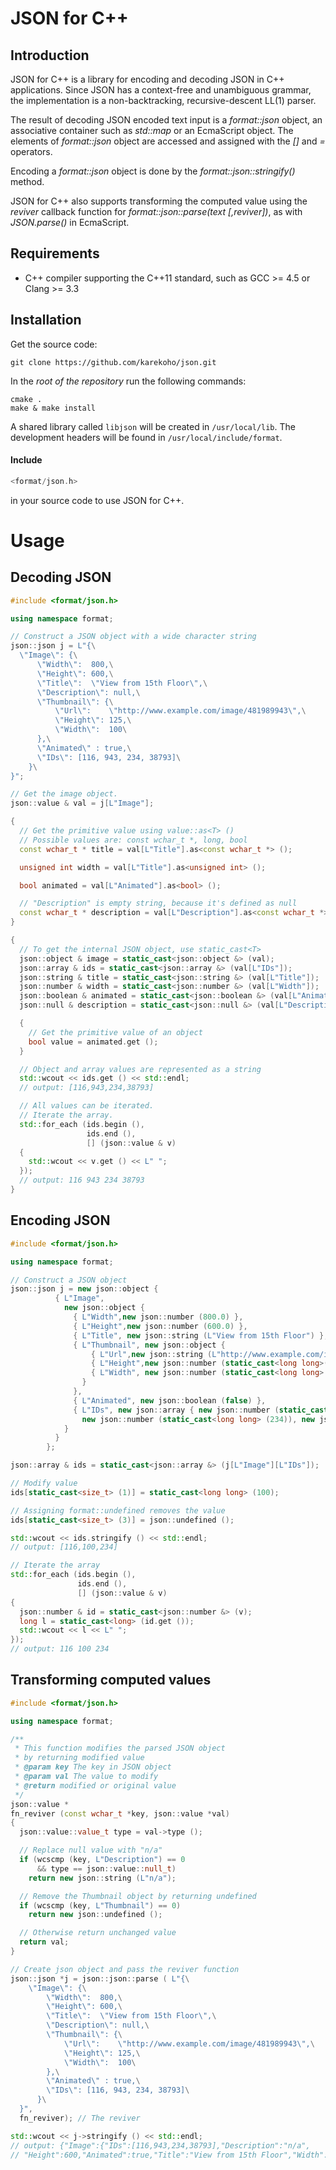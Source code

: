 # JSON for C++
## Introduction
JSON for C++ is a library for encoding and decoding JSON in C++ applications.
Since JSON has a context-free and unambiguous grammar, the implementation is a non-backtracking, recursive-descent LL(1) parser.

The result of decoding JSON encoded text input is a *format::json* object, an associative container such as *std::map* or an EcmaScript object.
The elements of *format::json* object are accessed and assigned with the *[]* and *=* operators.

Encoding a *format::json* object is done by the *format::json::stringify()* method.

JSON for C++ also supports transforming the computed value using the *reviver* callback function 
for *format::json::parse(text [,reviver])*, as with *JSON.parse()* in EcmaScript.
## Requirements
- C++ compiler supporting the C++11 standard, such as GCC >= 4.5 or Clang >= 3.3
## Installation
Get the source code:
```
git clone https://github.com/karekoho/json.git
```
In the _root of the repository_ run the following commands:
```
cmake . 
make & make install
```
A shared library called `libjson` will be created in `/usr/local/lib`. The development headers will be found in `/usr/local/include/format`.
#### Include 
```c++
<format/json.h> 
```
in your source code to use JSON for C++.
# Usage
## Decoding JSON
```c++
#include <format/json.h>

using namespace format;

// Construct a JSON object with a wide character string
json::json j = L"{\
  \"Image\": {\
      \"Width\":  800,\
      \"Height\": 600,\
      \"Title\":  \"View from 15th Floor\",\
      \"Description\": null,\
      \"Thumbnail\": {\
          \"Url\":    \"http://www.example.com/image/481989943\",\
          \"Height\": 125,\
          \"Width\":  100\
      },\
      \"Animated\" : true,\
      \"IDs\": [116, 943, 234, 38793]\
    }\
}";

// Get the image object.
json::value & val = j[L"Image"];

{
  // Get the primitive value using value::as<T> ()
  // Possible values are: const wchar_t *, long, bool
  const wchar_t * title = val[L"Title"].as<const wchar_t *> ();

  unsigned int width = val[L"Title"].as<unsigned int> ();

  bool animated = val[L"Animated"].as<bool> ();

  // "Description" is empty string, because it's defined as null
  const wchar_t * description = val[L"Description"].as<const wchar_t *> ();
}

{
  // To get the internal JSON object, use static_cast<T>
  json::object & image = static_cast<json::object &> (val);
  json::array & ids = static_cast<json::array &> (val[L"IDs"]);
  json::string & title = static_cast<json::string &> (val[L"Title"]);
  json::number & width = static_cast<json::number &> (val[L"Width"]);
  json::boolean & animated = static_cast<json::boolean &> (val[L"Animated"]);
  json::null & description = static_cast<json::null &> (val[L"Description"]);

  {
    // Get the primitive value of an object
    bool value = animated.get ();
  }

  // Object and array values are represented as a string
  std::wcout << ids.get () << std::endl;
  // output: [116,943,234,38793]

  // All values can be iterated.
  // Iterate the array.
  std::for_each (ids.begin (),
                 ids.end (),
                 [] (json::value & v)
  {
    std::wcout << v.get () << L" ";
  });
  // output: 116 943 234 38793
}
```
## Encoding JSON
```c++
#include <format/json.h>

using namespace format;

// Construct a JSON object
json::json j = new json::object {
          { L"Image",
            new json::object {
              { L"Width",new json::number (800.0) },
              { L"Height",new json::number (600.0) },
              { L"Title", new json::string (L"View from 15th Floor") },
              { L"Thumbnail", new json::object {
                  { L"Url",new json::string (L"http://www.example.com/image/481989943") },
                  { L"Height",new json::number (static_cast<long long>(125) ) },
                  { L"Width", new json::number (static_cast<long long> (100)) },
                }
              },
              { L"Animated", new json::boolean (false) },
              { L"IDs", new json::array { new json::number (static_cast<long long> (116)), new json::number (static_cast<long long> (943)),
                new json::number (static_cast<long long> (234)), new json::number (static_cast<long long> (38793)) } }
            }
          }
        };

json::array & ids = static_cast<json::array &> (j[L"Image"][L"IDs"]);

// Modify value
ids[static_cast<size_t> (1)] = static_cast<long long> (100);

// Assigning format::undefined removes the value
ids[static_cast<size_t> (3)] = json::undefined ();

std::wcout << ids.stringify () << std::endl;
// output: [116,100,234]

// Iterate the array
std::for_each (ids.begin (),
               ids.end (),
               [] (json::value & v)
{
  json::number & id = static_cast<json::number &> (v);
  long l = static_cast<long> (id.get ());
  std::wcout << l << L" ";
});
// output: 116 100 234
```
## Transforming computed values
```c++
#include <format/json.h>

using namespace format;

/**
 * This function modifies the parsed JSON object
 * by returning modified value
 * @param key The key in JSON object
 * @param val The value to modify
 * @return modified or original value
 */
json::value *
fn_reviver (const wchar_t *key, json::value *val)
{
  json::value::value_t type = val->type ();

  // Replace null value with "n/a"
  if (wcscmp (key, L"Description") == 0
      && type == json::value::null_t)
    return new json::string (L"n/a");

  // Remove the Thumbnail object by returning undefined
  if (wcscmp (key, L"Thumbnail") == 0)
    return new json::undefined ();

  // Otherwise return unchanged value
  return val;
}

// Create json object and pass the reviver function
json::json *j = json::json::parse ( L"{\
    \"Image\": {\
        \"Width\":  800,\
        \"Height\": 600,\
        \"Title\":  \"View from 15th Floor\",\
        \"Description\": null,\
        \"Thumbnail\": {\
            \"Url\":    \"http://www.example.com/image/481989943\",\
            \"Height\": 125,\
            \"Width\":  100\
        },\
        \"Animated\" : true,\
        \"IDs\": [116, 943, 234, 38793]\
      }\
  }",
  fn_reviver); // The reviver

std::wcout << j->stringify () << std::endl;
// output: {"Image":{"IDs":[116,943,234,38793],"Description":"n/a",
// "Height":600,"Animated":true,"Title":"View from 15th Floor","Width":800}}
```
